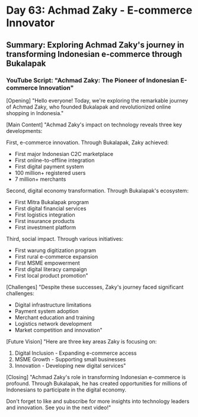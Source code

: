 # Day 63: Achmad Zaky - E-commerce Innovator
## Summary: Exploring Achmad Zaky's journey in transforming Indonesian e-commerce through Bukalapak

### YouTube Script: "Achmad Zaky: The Pioneer of Indonesian E-commerce Innovation"

[Opening]
"Hello everyone! Today, we're exploring the remarkable journey of Achmad Zaky, who founded Bukalapak and revolutionized online shopping in Indonesia."

[Main Content]
"Achmad Zaky's impact on technology reveals three key developments:

First, e-commerce innovation. Through Bukalapak, Zaky achieved:
- First major Indonesian C2C marketplace
- First online-to-offline integration
- First digital payment system
- 100 million+ registered users
- 7 million+ merchants

Second, digital economy transformation. Through Bukalapak's ecosystem:
- First Mitra Bukalapak program
- First digital financial services
- First logistics integration
- First insurance products
- First investment platform

Third, social impact. Through various initiatives:
- First warung digitization program
- First rural e-commerce expansion
- First MSME empowerment
- First digital literacy campaign
- First local product promotion"

[Challenges]
"Despite these successes, Zaky's journey faced significant challenges:
- Digital infrastructure limitations
- Payment system adoption
- Merchant education and training
- Logistics network development
- Market competition and innovation"

[Future Vision]
"Here are three key areas Zaky is focusing on:

1. Digital Inclusion - Expanding e-commerce access
2. MSME Growth - Supporting small businesses
3. Innovation - Developing new digital services"

[Closing]
"Achmad Zaky's role in transforming Indonesian e-commerce is profound. Through Bukalapak, he has created opportunities for millions of Indonesians to participate in the digital economy.

Don't forget to like and subscribe for more insights into technology leaders and innovation. See you in the next video!" 